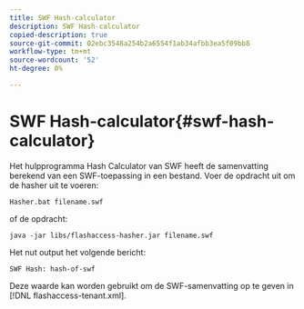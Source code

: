```yaml
---
title: SWF Hash-calculator
description: SWF Hash-calculator
copied-description: true
source-git-commit: 02ebc3548a254b2a6554f1ab34afbb3ea5f09bb8
workflow-type: tm+mt
source-wordcount: '52'
ht-degree: 0%

---
```


# SWF Hash-calculator{#swf-hash-calculator}

Het hulpprogramma Hash Calculator van SWF heeft de samenvatting berekend van een SWF-toepassing in een bestand. Voer de opdracht uit om de hasher uit te voeren:

```
Hasher.bat filename.swf
```

of de opdracht:

```
java -jar libs/flashaccess-hasher.jar filename.swf
```

Het nut output het volgende bericht:

```
SWF Hash: hash-of-swf
```

Deze waarde kan worden gebruikt om de SWF-samenvatting op te geven in [!DNL flashaccess-tenant.xml].
